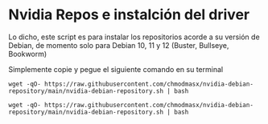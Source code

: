 # Nvidia Repos e instalción del driver

Lo dicho, este script es para instalar los repositorios acorde a su versión de Debian, de momento solo para Debian 10, 11 y 12 (Buster, Bullseye, Bookworm)

Simplemente copie y pegue el siguiente comando en su terminal

```
wget -qO- https://raw.githubusercontent.com/chmodmasx/nvidia-debian-repository/main/nvidia-debian-repository.sh | bash
```
```
wget -qO- https://raw.githubusercontent.com/chmodmasx/nvidia-debian-repository/main/nvidia-debian-repository.sh | bash
```
